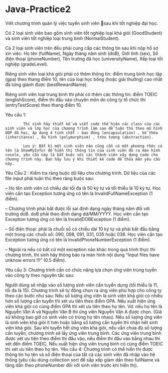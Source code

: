 # Java-Practice2

Viết chương trình quản lý việc tuyển sinh viên sau khi tốt nghiệp đại học.

Có 2 loại sinh viên bao gồm sinh viên tốt nghiệp loại khá giỏi (GoodStudent) và sinh viên tốt nghiệp loại trung bình (NormalStudent).

Cả 2 loại sinh viên trên đều phải cung cấp các thông tin sau khi nộp hồ sơ xin việc: Họ tên (fullName), Ngày tháng năm sinh (doB), Giới tính (sex), Số điện thoại (phoneNumber), Tên trường đã học (universityName), Xếp loại tốt nghiệp (gradeLevel).

Riêng sinh viên loại khá giỏi phải có thêm thông tin: điểm trung bình học tập (gpa) theo thang điểm 10, tên của loại học bổng (hoặc giải thưởng) cao nhất đã từng giành được (bestRewardName).

Riêng sinh viên loại trung bình thì phải có thêm các thông tin: điểm TOEIC (englishScore), điểm thi đầu vào chuyên môn do công ty tổ chức thi (entryTestScore) theo thang điểm 10.

Yêu cầu 1:

            Thí sinh hãy thiết kế và viết code thể hiện các class của các sinh viên và lớp học của chương trình làm sao để tuân thủ theo mô hình OOP đã học, áp dụng 4 tính chất : bao đóng (encapsulation) , kế thừa (inheritance) , đa hình (polymorphism) , trừu tượng (abstraction).

            Lưu ý: Bất kì một sinh viên nào cũng cần có một phương thức có tên là ShowMyInfor để hiển thị thông tin của sinh viên đó ra màn hình cosole, yêu cầu này là bắt buộc với các thành viên xây dựng code cho chương trình này. Bạn hãy lưu ý khi thiết kế code để thỏa mãn yêu cầu này.

Yêu Cầu 2 : Kiểm tra ràng buộc dữ liệu cho chương trình. Dữ liệu của các file input phải tuân thủ theo ràng buộc sau:

– Họ tên sinh viên có chiều dài tối đa là 50 ký tự và tổi thiểu là 10 ký tự. Học viên cần tạo Exception tương ứng có tên là InvalidFullNameException (1 điểm).

– Chương trình phải bắt được lỗi sai định dạng ngày tháng năm đối với trường doB. doB phải theo định dạng dd/MM/YYYY. Học viên cần tạo Exception tương ứng có tên là InvalidDOBException (1 điểm).

– Số điện thoại: phải là chuỗi số có chiều dài 10 ký tự và phải bắt đầu bằng một trong các chuỗi số: 090, 098, 091, 031, 035 hoặc 038. Học viên cần tạo Exception tương ứng có tên là InvalidPhoneNumberException (1 điểm).

– Ngoài ra nếu có bất cứ một exception nào khác trong quá trình thực thi chương trình, thí sinh hãy thông báo ra màn hình nội dung “Input files have unknow errors !!!”  (0.5 điểm).

Yêu cầu 3: Chương trình cần có chức năng lựa chọn ứng viên trúng tuyển vào công ty theo nguyên tắc sau:

Người dùng sẽ nhập vào số lượng sinh viên cần tuyển dụng (tối thiểu là 11, tối đa là 15).
Chương trình sẽ tự động chọn ra ứng viên phù hợp cho công ty theo các bước như sau:
Nếu số lượng ứng viên là sinh viên khá giỏi có nhiều hơn số lượng cần tuyển thì xét ưu tiên theo điểm GPA. Nếu xuất hiện ứng viên khá giỏi có cùng điểm GPA thì xét ưu tiên theo họ tên. Vd: nếu họ tên là Nguyễn Văn A và Nguyễn Văn B thì ứng viên Nguyễn Văn A được chọn. (Giả sử không bao giờ có sinh viên có trùng họ tên nhau).
Nếu số lượng ứng viên là sinh viên khá giỏi ít hơn hoặc bằng số lượng cần tuyển thì nhận hết sinh viên khá giỏi.
Sau khi tuyển hết ứng viên khá giỏi, nếu vẫn chưa đủ số lượng cần tuyển, chương trình sẽ lấy ứng viên trung bình. Các ứng viên trung bình được xét ưu tiên theo điểm thi đầu vào, nếu điểm thi đầu vào bằng nhau thì xét đến điểm TOEIC. Nếu xuất hiện ứng viên trung bình có cùng điểm TOEIC thì xét ưu tiên theo họ tên.
Yêu cầu 4: Chương trình có thể hiển thị được thông tin họ tên và số điện thoại của tất cả các sinh viên đã nhập vào hệ thống (yêu cầu dùng collection sort để sắp xếp giảm dần theo fullName và tăng dần theo phoneNumber đối với sinh viên trước khi hiển thị).
